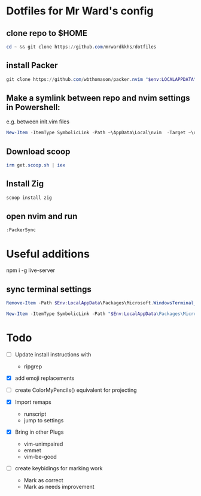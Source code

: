# Dotfiles for Mr Ward's config

## clone repo to $HOME
```Powershell
cd ~ && git clone https://github.com/mrwardkkhs/dotfiles
```

## install Packer
```powershell
git clone https://github.com/wbthomason/packer.nvim "$env:LOCALAPPDATA\nvim-data\site\pack\packer\start\packer.nvim"
```

## Make a symlink between repo and nvim settings in Powershell:
e.g. between init.vim files
```Powershell
New-Item -ItemType SymbolicLink -Path ~\AppData\Local\nvim  -Target ~\dotfiles\nvim\
```

## Download scoop
```Powershell
irm get.scoop.sh | iex
```

## Install Zig
```powershell
scoop install zig
```

## open nvim and run 
```vim
:PackerSync
```

# Useful additions

npm i -g live-server

## sync terminal settings
```powershell
Remove-Item -Path $Env:LocalAppData\Packages\Microsoft.WindowsTerminal_8wekyb3d8bbwe\LocalState -Force -Recurse
```

```powershell
New-Item -ItemType SymbolicLink -Path "$Env:LocalAppData\Packages\Microsoft.WindowsTerminal_8wekyb3d8bbwe\LocalState" -Target "~\dotfiles\terminal\"
```

# Todo
- [ ] Update install instructions with 
    - ripgrep

- [x] add emoji replacements
- [ ] create ColorMyPencils() equivalent for projecting
- [x] Import remaps
    - runscript
    - jump to settings
- [x] Bring in other Plugs
    - vim-unimpaired
    - emmet
    - vim-be-good
- [ ] create keybidings for marking work
    - Mark as correct
    - Mark as needs improvement
